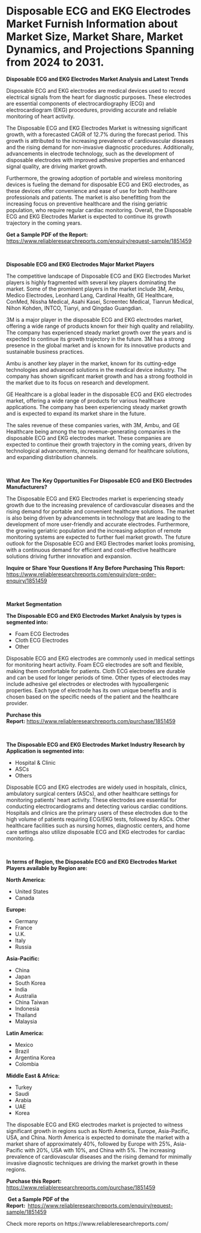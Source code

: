 <p><h1>Disposable ECG and EKG Electrodes Market Furnish Information about Market Size, Market Share, Market Dynamics, and Projections Spanning from 2024 to 2031.</h1></p><p><strong>Disposable ECG and EKG Electrodes Market Analysis and Latest Trends</strong></p>
<p><p>Disposable ECG and EKG electrodes are medical devices used to record electrical signals from the heart for diagnostic purposes. These electrodes are essential components of electrocardiography (ECG) and electrocardiogram (EKG) procedures, providing accurate and reliable monitoring of heart activity.</p><p>The Disposable ECG and EKG Electrodes Market is witnessing significant growth, with a forecasted CAGR of 12.7% during the forecast period. This growth is attributed to the increasing prevalence of cardiovascular diseases and the rising demand for non-invasive diagnostic procedures. Additionally, advancements in electrode technology, such as the development of disposable electrodes with improved adhesive properties and enhanced signal quality, are driving market growth.</p><p>Furthermore, the growing adoption of portable and wireless monitoring devices is fueling the demand for disposable ECG and EKG electrodes, as these devices offer convenience and ease of use for both healthcare professionals and patients. The market is also benefitting from the increasing focus on preventive healthcare and the rising geriatric population, who require regular cardiac monitoring. Overall, the Disposable ECG and EKG Electrodes Market is expected to continue its growth trajectory in the coming years.</p></p>
<p><strong>Get a Sample PDF of the Report:&nbsp;</strong> <a href="https://www.reliableresearchreports.com/enquiry/request-sample/1851459">https://www.reliableresearchreports.com/enquiry/request-sample/1851459</a></p>
<p>&nbsp;</p>
<p><strong>Disposable ECG and EKG Electrodes Major Market Players</strong></p>
<p><p>The competitive landscape of Disposable ECG and EKG Electrodes Market players is highly fragmented with several key players dominating the market. Some of the prominent players in the market include 3M, Ambu, Medico Electrodes, Leonhard Lang, Cardinal Health, GE Healthcare, ConMed, Nissha Medical, Asahi Kasei, Screentec Medical, Tianrun Medical, Nihon Kohden, INTCO, Tianyi, and Qingdao Guangdian.</p><p>3M is a major player in the disposable ECG and EKG electrodes market, offering a wide range of products known for their high quality and reliability. The company has experienced steady market growth over the years and is expected to continue its growth trajectory in the future. 3M has a strong presence in the global market and is known for its innovative products and sustainable business practices.</p><p>Ambu is another key player in the market, known for its cutting-edge technologies and advanced solutions in the medical device industry. The company has shown significant market growth and has a strong foothold in the market due to its focus on research and development.</p><p>GE Healthcare is a global leader in the disposable ECG and EKG electrodes market, offering a wide range of products for various healthcare applications. The company has been experiencing steady market growth and is expected to expand its market share in the future.</p><p>The sales revenue of these companies varies, with 3M, Ambu, and GE Healthcare being among the top revenue-generating companies in the disposable ECG and EKG electrodes market. These companies are expected to continue their growth trajectory in the coming years, driven by technological advancements, increasing demand for healthcare solutions, and expanding distribution channels.</p></p>
<p>&nbsp;</p>
<p><strong>What Are The Key Opportunities For Disposable ECG and EKG Electrodes Manufacturers?</strong></p>
<p><p>The Disposable ECG and EKG Electrodes market is experiencing steady growth due to the increasing prevalence of cardiovascular diseases and the rising demand for portable and convenient healthcare solutions. The market is also being driven by advancements in technology that are leading to the development of more user-friendly and accurate electrodes. Furthermore, the growing geriatric population and the increasing adoption of remote monitoring systems are expected to further fuel market growth. The future outlook for the Disposable ECG and EKG Electrodes market looks promising, with a continuous demand for efficient and cost-effective healthcare solutions driving further innovation and expansion.</p></p>
<p><strong>Inquire or Share Your Questions If Any Before Purchasing This Report:</strong> <a href="https://www.reliableresearchreports.com/enquiry/pre-order-enquiry/1851459">https://www.reliableresearchreports.com/enquiry/pre-order-enquiry/1851459</a></p>
<p>&nbsp;</p>
<p><strong>Market Segmentation</strong></p>
<p><strong>The Disposable ECG and EKG Electrodes Market Analysis by types is segmented into:</strong></p>
<p><ul><li>Foam ECG Electrodes</li><li>Cloth ECG Electrodes</li><li>Other</li></ul></p>
<p><p>Disposable ECG and EKG electrodes are commonly used in medical settings for monitoring heart activity. Foam ECG electrodes are soft and flexible, making them comfortable for patients. Cloth ECG electrodes are durable and can be used for longer periods of time. Other types of electrodes may include adhesive gel electrodes or electrodes with hypoallergenic properties. Each type of electrode has its own unique benefits and is chosen based on the specific needs of the patient and the healthcare provider.</p></p>
<p><strong>Purchase this Report:&nbsp;</strong><a href="https://www.reliableresearchreports.com/purchase/1851459">https://www.reliableresearchreports.com/purchase/1851459</a></p>
<p>&nbsp;</p>
<p><strong>The Disposable ECG and EKG Electrodes Market Industry Research by Application is segmented into:</strong></p>
<p><ul><li>Hospital & Clinic</li><li>ASCs</li><li>Others</li></ul></p>
<p><p>Disposable ECG and EKG electrodes are widely used in hospitals, clinics, ambulatory surgical centers (ASCs), and other healthcare settings for monitoring patients' heart activity. These electrodes are essential for conducting electrocardiograms and detecting various cardiac conditions. Hospitals and clinics are the primary users of these electrodes due to the high volume of patients requiring ECG/EKG tests, followed by ASCs. Other healthcare facilities such as nursing homes, diagnostic centers, and home care settings also utilize disposable ECG and EKG electrodes for cardiac monitoring.</p></p>
<p>&nbsp;</p>
<p><strong>In terms of Region, the Disposable ECG and EKG Electrodes Market Players available by Region are:</strong></p>
<p>
    <p> <strong> North America: </strong>
        <ul>
            <li>United States</li>
            <li>Canada</li>
        </ul>
        </p> 
    <p> <strong> Europe: </strong>
        <ul>
            <li>Germany</li>
            <li>France</li>
            <li>U.K.</li>
            <li>Italy</li>
            <li>Russia</li>
        </ul>
        </p> 
    <p> <strong> Asia-Pacific: </strong>
        <ul>
            <li>China</li>
            <li>Japan</li>
            <li>South Korea</li>
            <li>India</li>
            <li>Australia</li>
            <li>China Taiwan</li>
            <li>Indonesia</li>
            <li>Thailand</li>
            <li>Malaysia</li>
        </ul>
        </p> 
    <p> <strong> Latin America: </strong>
        <ul>
            <li>Mexico</li>
            <li>Brazil</li>
            <li>Argentina Korea</li>
            <li>Colombia</li>
        </ul>
        </p> 
    <p> <strong> Middle East & Africa: </strong>
        <ul>
            <li>Turkey</li>
            <li>Saudi</li>
            <li>Arabia</li>
            <li>UAE</li>
            <li>Korea</li>
        </ul>
    </p>
    </p>
<p><p>The disposable ECG and EKG electrodes market is projected to witness significant growth in regions such as North America, Europe, Asia-Pacific, USA, and China. North America is expected to dominate the market with a market share of approximately 40%, followed by Europe with 25%, Asia-Pacific with 20%, USA with 10%, and China with 5%. The increasing prevalence of cardiovascular diseases and the rising demand for minimally invasive diagnostic techniques are driving the market growth in these regions.</p></p>
<p><strong>Purchase this Report: </strong><a href="https://www.reliableresearchreports.com/purchase/1851459">https://www.reliableresearchreports.com/purchase/1851459</a></p>
<p>&nbsp;<strong>Get a Sample PDF of the Report:&nbsp;&nbsp;</strong><a href="https://www.reliableresearchreports.com/enquiry/request-sample/1851459">https://www.reliableresearchreports.com/enquiry/request-sample/1851459</a></p>
<p><strong></strong></p>
<p>Check more reports on https://www.reliableresearchreports.com/</p>